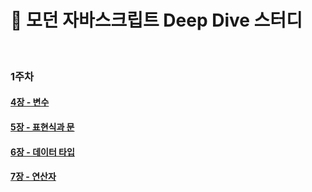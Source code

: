 # 🦎 모던 자바스크립트 Deep Dive 스터디

<br />

### 1주차

#### [4장 - 변수](./ch-4.md)
#### [5장 - 표현식과 문](./ch-5.md)
#### [6장 - 데이터 타입](./ch-6.md)
#### [7장 - 연산자](./ch-7.md)